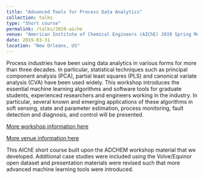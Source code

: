 ```yaml
---
title: "Advanced Tools for Process Data Analytics"
collection: talks
type: "Short course"
permalink: /talks/2019-aiche
venue: "American Institute of Chemical Engineers (AIChE) 2019 Spring Meeting"
date: 2019-03-31
location: "New Orleans, US"
---
```


Process industries have been using data analytics in various forms for more than three decades. In particular,
statistical techniques such as principal component analysis (PCA), partial least squares (PLS) and canonical
variate analysis (CVA) have been used widely. This workshop introduces the essential machine learning algorithms and software tools for graduate students, experienced researchers and engineers working in the industry. In particular, several known and
emerging applications of these algorithms in soft sensing, state and parameter estimation, process monitoring,
fault detection and diagnosis, and control will be presented.

[More workshop information here](https://leerippon.com/files/2019AIChE_Workshop.pdf)

[More venue information here](https://aiche.confex.com/aiche/s19/webprogram/EVENTS.html)

This AIChE short course built upon the ADCHEM workshop material that we developed. Additional case studies were included using the Volve/Equinor open dataset and presentation materials were revised such that more advanced machine learning tools were introduced. 


